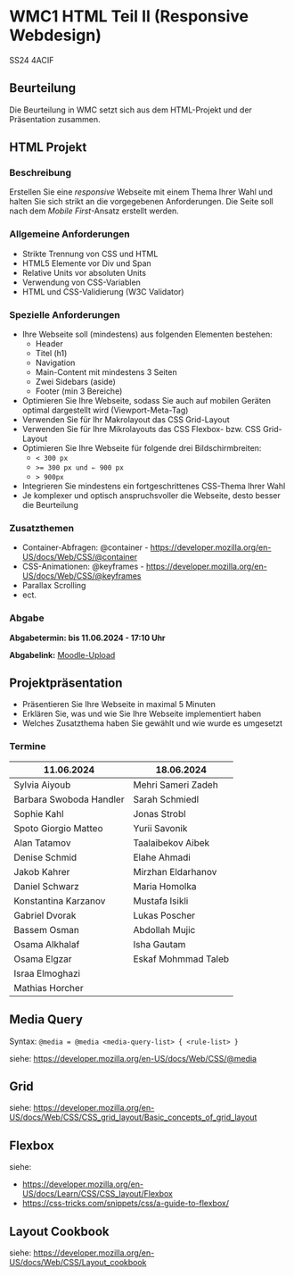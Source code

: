 # WMC1 HTML Teil II (Responsive Webdesign)

SS24 4ACIF

## Beurteilung

Die Beurteilung in WMC setzt sich aus dem HTML-Projekt und der Präsentation zusammen.

## HTML Projekt

### Beschreibung

Erstellen Sie eine *responsive* Webseite mit einem Thema Ihrer Wahl und halten Sie sich strikt an die vorgegebenen Anforderungen. Die Seite soll nach dem _Mobile First_-Ansatz erstellt werden.

### Allgemeine Anforderungen

- Strikte Trennung von CSS und HTML
- HTML5 Elemente vor Div und Span
- Relative Units vor absoluten Units
- Verwendung von CSS-Variablen
- HTML und CSS-Validierung (W3C Validator)


### Spezielle Anforderungen

- Ihre Webseite soll (mindestens) aus folgenden Elementen bestehen:
  - Header
  - Titel (h1)
  - Navigation
  - Main-Content mit mindestens 3 Seiten
  - Zwei Sidebars (aside)
  - Footer (min 3 Bereiche)
- Optimieren Sie Ihre Webseite, sodass Sie auch auf mobilen Geräten optimal dargestellt wird (Viewport-Meta-Tag)
- Verwenden Sie für Ihr Makrolayout das CSS Grid-Layout 
- Verwenden Sie für Ihre Mikrolayouts das CSS Flexbox- bzw. CSS Grid-Layout
- Optimieren Sie Ihre Webseite für folgende drei Bildschirmbreiten:
  - `< 300 px`
  - `>= 300 px und ⇐ 900 px`
  - `> 900px`
- Integrieren Sie mindestens ein fortgeschrittenes CSS-Thema Ihrer Wahl
- Je komplexer und optisch anspruchsvoller die Webseite, desto besser die Beurteilung




### Zusatzthemen

- Container-Abfragen: @container - https://developer.mozilla.org/en-US/docs/Web/CSS/@container
- CSS-Animationen: @keyframes - https://developer.mozilla.org/en-US/docs/Web/CSS/@keyframes
- Parallax Scrolling
- ect.


### Abgabe
**Abgabetermin: bis 11.06.2024 - 17:10 Uhr**

**Abgabelink:** [Moodle-Upload](https://moodle.spengergasse.at/mod/assign/view.php?id=225442)




## Projektpräsentation

- Präsentieren Sie Ihre Webseite in maximal 5 Minuten
- Erklären Sie, was und wie Sie Ihre Webseite implementiert haben 
- Welches Zusatzthema haben Sie gewählt und wie wurde es umgesetzt

### Termine

| 11.06.2024              | 18.06.2024         |
|-------------------------|--------------------|
| Sylvia Aiyoub           | Mehri Sameri Zadeh |
| Barbara Swoboda Handler | Sarah Schmiedl     |
| Sophie Kahl             | Jonas Strobl       |
| Spoto Giorgio Matteo    | Yurii Savonik      |
| Alan Tatamov            | Taalaibekov Aibek  |
| Denise Schmid           | Elahe Ahmadi       |
| Jakob Kahrer            | Mirzhan Eldarhanov |
| Daniel Schwarz          | Maria Homolka      |
| Konstantina Karzanov    | Mustafa Isikli     |
| Gabriel Dvorak          | Lukas Poscher      |
| Bassem Osman            | Abdollah Mujic     |
| Osama Alkhalaf          | Isha Gautam        |
| Osama Elgzar            | Eskaf Mohmmad Taleb |
| Israa Elmoghazi         |                    |
| Mathias Horcher         |                    |


## Media Query

Syntax:
```@media = @media <media-query-list> { <rule-list> } ```

siehe: https://developer.mozilla.org/en-US/docs/Web/CSS/@media


## Grid

siehe: https://developer.mozilla.org/en-US/docs/Web/CSS/CSS_grid_layout/Basic_concepts_of_grid_layout


## Flexbox

siehe: 
- https://developer.mozilla.org/en-US/docs/Learn/CSS/CSS_layout/Flexbox
- https://css-tricks.com/snippets/css/a-guide-to-flexbox/

## Layout Cookbook

siehe: https://developer.mozilla.org/en-US/docs/Web/CSS/Layout_cookbook

